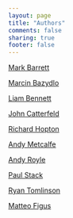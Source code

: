 ```yaml
---
layout: page
title: "Authors"
comments: false
sharing: true
footer: false
---
```


[Mark Barrett]

[Marcin Bazydlo]

[Liam Bennett]

[John Catterfeld]

[Richard Hopton]

[Andy Metcalfe]

[Andy Royle]

[Paul Stack]

[Ryan Tomlinson]

[Matteo Figus]

[Mark Barrett]:/blog/authors/mbarrett.html
[Richard Hopton]:/blog/authors/rhopton.html
[Andy Metcalfe]:/blog/authors/ametcalfe.html
[Paul Stack]:/blog/authors/pstack.html
[Marcin Bazydlo]:/blog/authors/mbazydlo.html
[Andy Royle]:/blog/authors/aroyle.html
[John Catterfeld]:/blog/authors/jcatterfeld.html
[Ryan Tomlinson]:/blog/authors/rtomlinson.html
[Matteo Figus]:/blog/authors/mfigus.html
[Liam Bennett]:/blog/authors/lbennett.html